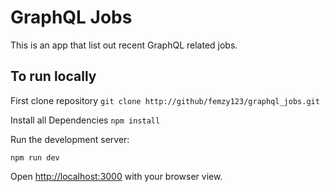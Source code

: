 # GraphQL Jobs
This is an app that list out recent GraphQL related jobs.

## To run locally

First clone repository
`git clone http://github/femzy123/graphql_jobs.git`

Install all Dependencies
`npm install`

Run the development server:

```
npm run dev
```

Open [http://localhost:3000](http://localhost:3000) with your browser view.


